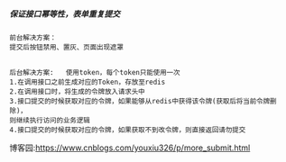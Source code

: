 
##### 保证接口幂等性，表单重复提交


```
前台解决方案：
提交后按钮禁用、置灰、页面出现遮罩


后台解决方案:   使用token，每个token只能使用一次
1.在调用接口之前生成对应的Token，存放至redis
2.在调用接口时，将生成的令牌放入请求头中
3.接口提交的时候获取对应的令牌，如果能够从redis中获得该令牌(获取后将当前令牌删除)，
则继续执行访问的业务逻辑
4.接口提交的时候获取对应的令牌，如果获取不到改令牌，则直接返回请勿提交

```

博客园:https://www.cnblogs.com/youxiu326/p/more_submit.html